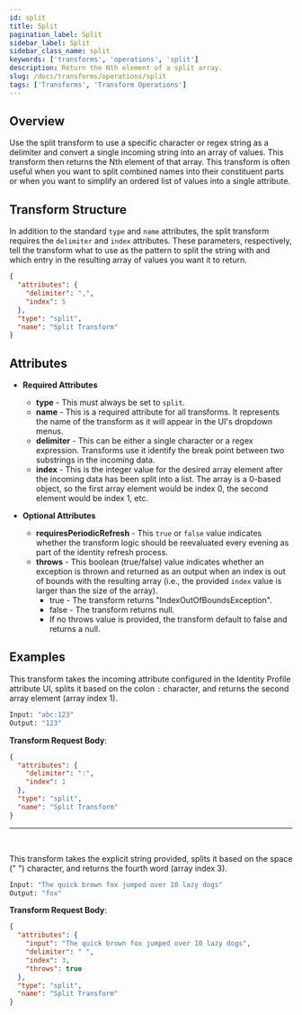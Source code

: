 ```yaml
---
id: split
title: Split
pagination_label: Split
sidebar_label: Split
sidebar_class_name: split
keywords: ['transforms', 'operations', 'split']
description: Return the Nth element of a split array.
slug: /docs/transforms/operations/split
tags: ['Transforms', 'Transform Operations']
---
```


## Overview

Use the split transform to use a specific character or regex string as a delimiter and convert a single incoming string into an array of values. This transform then returns the Nth element of that array. This transform is often useful when you want to split combined names into their constituent parts or when you want to simplify an ordered list of values into a single attribute.

## Transform Structure

In addition to the standard `type` and `name` attributes, the split transform requires the `delimiter` and `index` attributes. These parameters, respectively, tell the transform what to use as the pattern to split the string with and which entry in the resulting array of values you want it to return.

```json
{
  "attributes": {
    "delimiter": ",",
    "index": 5
  },
  "type": "split",
  "name": "Split Transform"
}
```

## Attributes

- **Required Attributes**

  - **type** - This must always be set to `split`.
  - **name** - This is a required attribute for all transforms. It represents the name of the transform as it will appear in the UI's dropdown menus.
  - **delimiter** - This can be either a single character or a regex expression. Transforms use it identify the break point between two substrings in the incoming data.
  - **index** - This is the integer value for the desired array element after the incoming data has been split into a list. The array is a 0-based object, so the first array element would be index 0, the second element would be index 1, etc.

- **Optional Attributes**
  - **requiresPeriodicRefresh** - This `true` or `false` value indicates whether the transform logic should be reevaluated every evening as part of the identity refresh process.
  - **throws** - This boolean (true/false) value indicates whether an exception is thrown and returned as an output when an index is out of bounds with the resulting array (i.e., the provided `index` value is larger than the size of the array).
    - true - The transform returns "IndexOutOfBoundsException".
    - false - The transform returns null.
    - If no throws value is provided, the transform default to false and returns a null.

## Examples

This transform takes the incoming attribute configured in the Identity Profile attribute UI, splits it based on the colon `:` character, and returns the second array element (array index 1).

```bash
Input: "abc:123"
Output: "123"
```

**Transform Request Body**:

```json
{
  "attributes": {
    "delimiter": ":",
    "index": 1
  },
  "type": "split",
  "name": "Split Transform"
}
```

---

<p>&nbsp;</p>

This transform takes the explicit string provided, splits it based on the space (" ") character, and returns the fourth word (array index 3).

```bash
Input: "The quick brown fox jumped over 10 lazy dogs"
Output: "fox"
```

**Transform Request Body**:

```json
{
  "attributes": {
    "input": "The quick brown fox jumped over 10 lazy dogs",
    "delimiter": " ",
    "index": 3,
    "throws": true
  },
  "type": "split",
  "name": "Split Transform"
}
```
